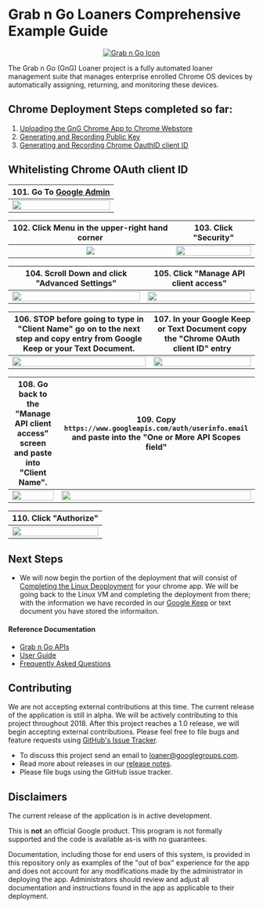 <!-- mdformat off(GitHub header) -->
Grab n Go Loaners Comprehensive Example Guide
======
<!-- mdformat on -->

<p align="center">
  <a href="#grabngo--">
    <img src="https://storage.googleapis.com/gngloaners/gnglogo.png" alt="Grab n Go Icon" />
  </a>
</p>

The Grab n Go (GnG) Loaner project is a fully automated loaner management suite
that manages enterprise enrolled Chrome OS devices by automatically assigning,
returning, and monitoring these devices.

## Chrome Deployment Steps completed so far:
1.	[Uploading the GnG Chrome App to Chrome Webstore](https://github.com/kid-yume/gnglinuxdeployment/tree/dev/docs/deployment/chrome_deployment/uploading_to_chromestore) 
2.	[Generating and Recording Public Key](https://github.com/kid-yume/gnglinuxdeployment/tree/dev/docs/deployment/chrome_deployment/generating_and_recording_publickey)
3.	[Generating and Recording Chrome OauthID client ID](https://github.com/kid-yume/gnglinuxdeployment/tree/dev/docs/deployment/chrome_deployment/generating_and_recording_oauthid)



## Whitelisting Chrome OAuth client ID 


**101.** Go To [Google Admin](https://admin.google.com)   |
:-------------------------:|
<a href="https://storage.googleapis.com/gngloaner-compwalkt/Comprehensive%20Walkthrough/Web%20Application%20Deployment/pic101.jpg"><img src="https://storage.googleapis.com/gngloaner-compwalkt/Comprehensive%20Walkthrough/Web%20Application%20Deployment/pic101.jpg" style="width:100%"/></a> | 



**102.** Click Menu in the upper-right hand corner |**103.** Click "Security"
:-------------------------:|:-------------------------:
<a href="https://storage.googleapis.com/gngloaner-compwalkt/Comprehensive%20Walkthrough/Web%20Application%20Deployment/pic102.jpg"><img src="https://storage.googleapis.com/gngloaner-compwalkt/Comprehensive%20Walkthrough/Web%20Application%20Deployment/pic102%10%4050%25.jpg"/></a> |  <a href="https://storage.googleapis.com/gngloaner-compwalkt/Comprehensive%20Walkthrough/Web%20Application%20Deployment/pic103.jpg"><img src="https://storage.googleapis.com/gngloaner-compwalkt/Comprehensive%20Walkthrough/Web%20Application%20Deployment/pic103%4050%25.jpg" style="width:100%"/></a>

**104.** Scroll Down and click "Advanced Settings" |**105.** Click "Manage API client access"
:-------------------------:|:-------------------------:
<a href="https://storage.googleapis.com/gngloaner-compwalkt/Comprehensive%20Walkthrough/Web%20Application%20Deployment/pic104.jpg"><img src="https://storage.googleapis.com/gngloaner-compwalkt/Comprehensive%20Walkthrough/Web%20Application%20Deployment/pic104%4050%25.jpg" style="width:100%"/></a> |  <a href="https://storage.googleapis.com/gngloaner-compwalkt/Comprehensive%20Walkthrough/Web%20Application%20Deployment/pic105.jpg"><img src="https://storage.googleapis.com/gngloaner-compwalkt/Comprehensive%20Walkthrough/Web%20Application%20Deployment/pic105%4050%25.jpg" style="width:100%"/></a>


**106.** STOP before going to type in "Client Name" go on to the next step and copy entry from Google Keep or your Text Document.|**107.** In your Google Keep or Text Document copy the "Chrome OAuth client ID" entry
:-------------------------:|:-------------------------:
<a href="https://storage.googleapis.com/gngloaner-compwalkt/Comprehensive%20Walkthrough/Web%20Application%20Deployment/pic106.jpg"><img src="https://storage.googleapis.com/gngloaner-compwalkt/Comprehensive%20Walkthrough/Web%20Application%20Deployment/pic106%4050%25.jpg" style="width:100%"/></a> |  <a href="https://storage.googleapis.com/gngloaner-compwalkt/Comprehensive%20Walkthrough/Web%20Application%20Deployment/pic107.jpg"><img src="https://storage.googleapis.com/gngloaner-compwalkt/Comprehensive%20Walkthrough/Web%20Application%20Deployment/pic107%4050%25.jpg" style="width:100%"/></a>



**108.** Go back to the "Manage API client access" screen and paste into "Client Name".|**109.** Copy `https://www.googleapis.com/auth/userinfo.email` and paste into the "One or More API Scopes field"
:-------------------------:|:-------------------------:
<a href="https://storage.googleapis.com/gngloaner-compwalkt/Comprehensive%20Walkthrough/Web%20Application%20Deployment/pic108.jpg"><img src="https://storage.googleapis.com/gngloaner-compwalkt/Comprehensive%20Walkthrough/Web%20Application%20Deployment/pic108%4050%25.jpg" style="width:100%"/></a> |  <a href="https://storage.googleapis.com/gngloaner-compwalkt/Comprehensive%20Walkthrough/Web%20Application%20Deployment/pic109.jpg"><img src="https://storage.googleapis.com/gngloaner-compwalkt/Comprehensive%20Walkthrough/Web%20Application%20Deployment/pic109%4050%25.jpg" style="width:100%"/></a>


**110.** Click "Authorize"  |
:-------------------------:|
<a href="https://storage.googleapis.com/gngloaner-compwalkt/Comprehensive%20Walkthrough/Web%20Application%20Deployment/pic110.jpg"><img src="https://storage.googleapis.com/gngloaner-compwalkt/Comprehensive%20Walkthrough/Web%20Application%20Deployment/pic110%4050%25.jpg" style="width:100%"/></a>| 


## Next Steps
* We will now begin the portion of the deployment that will consist of [Completing the Linux Deoployment](https://github.com/kid-yume/gnglinuxdeployment/tree/dev/docs/deployment/chrome_deployment/completing_linux_deployment)
for your chrome app. We will be going back to the Linux VM and completing the deployment from there; with
the information we have recorded in our [Google Keep]() or text document you have stored the informaiton.  


#### Reference Documentation

-   [Grab n Go APIs](docs/gng_apis.md)
-   [User Guide](docs/user_guide.md)
-   [Frequently Asked
    Questions](docs/faq.md)

## Contributing

We are not accepting external contributions at this time. The current release of
the application is still in alpha. We will be actively contributing to this
project throughout 2018. After this project reaches a 1.0 release, we will begin
accepting external contributions. Please feel free to file bugs and feature
requests using [GitHub's Issue
Tracker](https://github.com/google/loaner/issues).

* To discuss this project send an email to loaner@googlegroups.com.
* Read more about releases in our [release notes](docs/release_notes.md).
* Please file bugs using the GitHub issue tracker.


## Disclaimers

The current release of the application is in active development.

This is **not** an official Google product. This program is not formally
supported and the code is available as-is with no guarantees.

Documentation, including those for end users of this system, is provided in this
repository only as examples of the "out of box" experience for the app and does
not account for any modifications made by the administrator in deploying the
app. Administrators should review and adjust all documentation and instructions
found in the app as applicable to their deployment.


